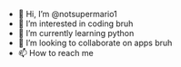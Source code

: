 - 👋 Hi, I’m @notsupermario1
- 👀 I’m interested in coding         bruh
- 🌱 I’m currently learning python
- 💞️ I’m looking to collaborate on apps              bruh
- 📫 How to reach me 

<!---
notsupermario1/notsupermario1 is a ✨ special ✨ repository because its `README.md` (this file) appears on your GitHub profile.
You can click the Preview link to take a look at your changes.
--->
